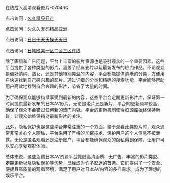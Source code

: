 在线成人高清观看影片-0704RQ

点击访问：<a href="https://bsdf-5f5.pages.dev/">久久精品日产</a>

点击访问：<a href="https://cfad.pages.dev/">久久久无码精品亚洲</a>

点击访问：<a href="https://gfd-5xg.pages.dev/">日日干天天操天天日</a>

点击访问：<a href="https://fdhf-454.pages.dev/">日韩欧美一区二区三区在线</a>

 除了画质和广告问题，平台上丰富的影片资源也是吸引观众的一个重要因素。这些平台提供了各种类型的影片，涵盖了经典影片以及最新发布的热门作品。不论观众是偏好清纯、熟女，还是其他特别类型的内容，平台都能提供清晰的分类，方便用户快速找到自己感兴趣的影片。通过详细的分类和精确的搜索功能，平台能够帮助用户高效地找到符合兴趣的影片，节省了大量的时间。

为了确保观众能够持续享受到最新的内容，这些平台会定期更新影片库，保证第一时间提供最新发布的日本AV影片。无论是老片还是新片，平台的更新频率较高，确保了观众不会错过任何新的热门内容。平台的更新机制使得资源库始终保持新鲜，让观众始终保持对最新影片的关注。

此外，隐私保护也是这些平台非常注重的一个方面。鉴于观看此类影片时，观众通常非常关心个人隐私，平台采用了严格的加密技术，保护用户的个人信息不被泄露。无论是匿名观看还是注册账户，平台都能确保观众的隐私得到保障，让用户可以安心享受观影体验。

总体来说，这些免费日本AV资源平台凭借高清画质、无广告、丰富的影片类型、定期更新以及隐私保护等优势，已经成为许多影迷的首选。它们提供了一个安全、便捷且高质量的观看环境，满足了用户对日本AV内容的多样需求，成为了理想的娱乐平台。

<span style="display:none;">[Canonical link](https://github.com/Q20250704/so9 ）</span>

